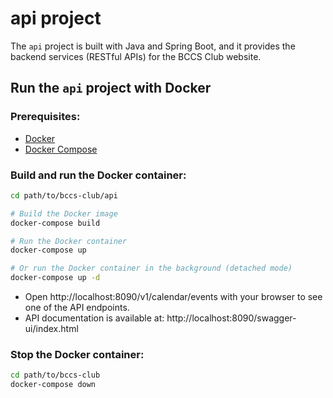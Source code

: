 # api project

The `api` project is built with Java and Spring Boot, and it provides the backend services (RESTful APIs) for the BCCS Club website.

## Run the `api` project with Docker

### Prerequisites:

- [Docker](https://www.docker.com/get-started/)
- [Docker Compose](https://docs.docker.com/compose/install/)

### Build and run the Docker container:

```bash
cd path/to/bccs-club/api

# Build the Docker image
docker-compose build

# Run the Docker container
docker-compose up

# Or run the Docker container in the background (detached mode)
docker-compose up -d
````

- Open http://localhost:8090/v1/calendar/events with your browser to see one of the API endpoints.
- API documentation is available at: http://localhost:8090/swagger-ui/index.html

### Stop the Docker container:

```bash
cd path/to/bccs-club
docker-compose down
```

